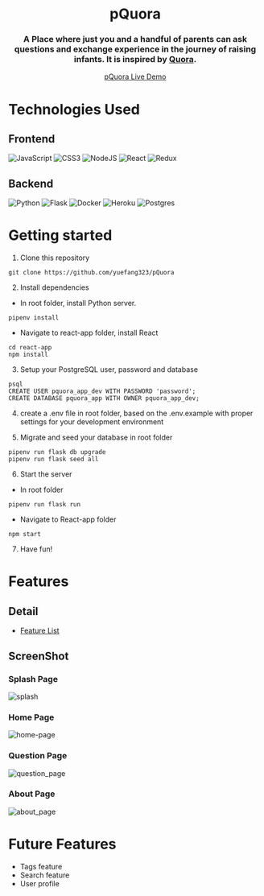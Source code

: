 <h1 align="center">pQuora</ha>

<h3 align="center">A Place where just you and a handful of parents can ask questions and exchange experience in the journey of raising infants. It is inspired by <a href="https://www.quora.com/">Quora<a>.</h3>

<p align="center"><a  href="https://pquora.herokuapp.com/">pQuora Live Demo</a></p>

# Technologies Used
## Frontend
![JavaScript](https://img.shields.io/badge/javascript-%23323330.svg?style=for-the-badge&logo=javascript&logoColor=%23F7DF1E)
![CSS3](https://img.shields.io/badge/css3-%231572B6.svg?style=for-the-badge&logo=css3&logoColor=white)
![NodeJS](https://img.shields.io/badge/node.js-6DA55F?style=for-the-badge&logo=node.js&logoColor=white)
![React](https://img.shields.io/badge/react-%2320232a.svg?style=for-the-badge&logo=react&logoColor=%2361DAFB)
![Redux](https://img.shields.io/badge/redux-%23593d88.svg?style=for-the-badge&logo=redux&logoColor=white)
</br>
## Backend
![Python](https://img.shields.io/badge/python-3670A0?style=for-the-badge&logo=python&logoColor=ffdd54)
![Flask](https://img.shields.io/badge/flask-%23000.svg?style=for-the-badge&logo=flask&logoColor=white)
![Docker](https://img.shields.io/badge/docker-%230db7ed.svg?style=for-the-badge&logo=docker&logoColor=white)
![Heroku](https://img.shields.io/badge/heroku-%23430098.svg?style=for-the-badge&logo=heroku&logoColor=white)
![Postgres](https://img.shields.io/badge/postgres-%23316192.svg?style=for-the-badge&logo=postgresql&logoColor=white)

# Getting started
1. Clone this repository

```
git clone https://github.com/yuefang323/pQuora
```

2. Install dependencies

- In root folder, install Python server.

```
pipenv install
```

- Navigate to react-app folder, install React

```
cd react-app
npm install
```

3. Setup your PostgreSQL user, password and database

```
psql
CREATE USER pquora_app_dev WITH PASSWORD 'password';
CREATE DATABASE pquora_app WITH OWNER pquora_app_dev;

```

4. create a .env file in root folder, based on the .env.example with proper settings for your development environment

5. Migrate and seed your database in root folder

```
pipenv run flask db upgrade
pipenv run flask seed all

```

6. Start the server

- In root folder

```
pipenv run flask run
```

- Navigate to React-app folder

```
npm start
```

7. Have fun!
# Features
## Detail
- [Feature List](https://github.com/yuefang323/pQuora/wiki)
## ScreenShot
### Splash Page
![splash](https://user-images.githubusercontent.com/94598069/173951276-d6a62b24-8d88-4bf4-b89b-b01b9bb1534d.png)
### Home Page
![home-page](https://user-images.githubusercontent.com/94598069/173951575-4c8773f9-faaf-46ed-8600-4297224e3b82.png)
### Question Page
![question_page](https://user-images.githubusercontent.com/94598069/173951648-7c987ea7-aff3-4e4c-a8c6-974984b9d0f0.png)
### About Page
![about_page](https://user-images.githubusercontent.com/94598069/173951061-043db5c0-4297-43ad-b0ba-39f7e7ee6754.png)

# Future Features
- Tags feature
- Search feature
- User profile
